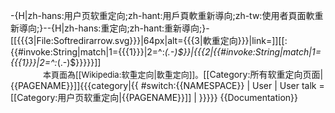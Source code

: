 -{H|zh-hans:用户页软重定向;zh-hant:用戶頁軟重新導向;zh-tw:使用者頁面軟重新導向;}--{H|zh-hans:重定向;zh-hant:重新導向;}-[[{{{3|File:Softredirarrow.svg}}}|64px|alt={{{3|軟重定向}}}|link=]]<span class="redirectText" id="softredirect">[[:{{#invoke:String|match|1={{{1}}}|2=^:*(.-)$}}|{{{2|{{#invoke:String|match|1={{{1}}}|2=^:*(.-)$}}}}}]]</span><br /><span style="font-size:small; padding-left:52px;" LANG="zh" dir="ltr" >本頁面為[[Wikipedia:软重定向|軟重定向]]。</span><includeonly>[[Category:所有软重定向页面|{{PAGENAME}}]]{{{category|{{ #switch:{{NAMESPACE}} | User | User talk = [[Category:用户页软重定向|{{PAGENAME}}]] | }}}}}</includeonly><noinclude>
{{Documentation}}
</noinclude>